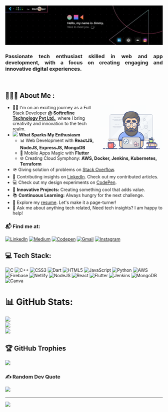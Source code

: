![Jimmy Ramani Banner Image](./Hello.png)
<!--- <h1 align="center">Hello 👋, I'm Jimmy Ramani</h1> -->
<h3 align="justify">Passionate tech enthusiast skilled in web and app development, with a focus on creating engaging and innovative digital experiences.</h3>
<br />

## 👨🏼‍💻 About Me :
<img align="right" alt="GIF" src="assets/programmer.gif" width="40%" height="80%" />

- 👨‍💻 I'm on an exciting journey as a Full Stack Developer **[@ Softrefine Technology Pvt Ltd.](https://softrefine.com/)**, where I bring creativity and innovation to the tech realm.
- <img src="https://media.giphy.com/media/WUlplcMpOCEmTGBtBW/giphy.gif" width="30"> **What Sparks My Enthusiasm**
  - 📊 Web Development with **ReactJS, NodeJS, ExpressJS, MongoDB**
  - 📱 Mobile Apps Magic with **Flutter**
  - 🌐 Creating Cloud Symphony: **AWS, Docker, Jenkins, Kubernetes, Terraform**
- 🪖 Giving solution of problems on [Stack Overflow](https://stackoverflow.com/users/23302913/jimmy-ramani).
- 📰 Contributing insights on [LinkedIn](https://www.linkedin.com/in/jimmyramani/). Check out my contributed articles.
- 💻 Check out my design experiments on [CodePen](https://codepen.io/jimmyramani).
- 🚀 **Innovative Projects:** Creating something cool that adds value.
- 📚 **Continuous Learning:** Always hungry for the next challenge.
- 📙 Explore my [resume](https://drive.google.com/file/d/1nI1WcgH36h1UZ1DWl8w_t4ADq_ECTfCz/view?usp=sharing). Let's make it a page-turner!
- 💬 Ask me about anything tech related, Need tech insights? I am happy to help!

### 📬 Find me at:
[![LinkedIn](https://img.shields.io/badge/linkedin-%230077B5.svg?style=for-the-badge&logo=linkedin&logoColor=white)](https://linkedin.com/in/jimmyramani)  [![Medium](https://img.shields.io/badge/medium-12100E?style=for-the-badge&logo=medium&logoColor=white)](https://medium.com/@jimmyramani) [![Codepen](https://img.shields.io/badge/Codepen-000000?style=for-the-badge&logo=codepen&logoColor=white)](https://codepen.io/jimmyramani) [![Gmail](https://img.shields.io/badge/gmail-%23E34F26.svg?style=for-the-badge&logo=gmail&logoColor=white)](mailto:jimmy.ramani0912@gmail.com) [![Instagram](https://img.shields.io/badge/instagram-%23E4405F?style=for-the-badge&logo=instagram&logoColor=white)](https://instagram.com/jim_my0915)


## 💻 Tech Stack:
![C](https://img.shields.io/badge/c-%2300599C.svg?style=for-the-badge&logo=c&logoColor=white) ![C++](https://img.shields.io/badge/c++-%2300599C.svg?style=for-the-badge&logo=c%2B%2B&logoColor=white) ![CSS3](https://img.shields.io/badge/css3-%231572B6.svg?style=for-the-badge&logo=css3&logoColor=white) ![Dart](https://img.shields.io/badge/dart-%230175C2.svg?style=for-the-badge&logo=dart&logoColor=white) ![HTML5](https://img.shields.io/badge/html5-%23E34F26.svg?style=for-the-badge&logo=html5&logoColor=white) ![JavaScript](https://img.shields.io/badge/javascript-%23323330.svg?style=for-the-badge&logo=javascript&logoColor=%23F7DF1E) ![Python](https://img.shields.io/badge/python-3670A0?style=for-the-badge&logo=python&logoColor=ffdd54) ![AWS](https://img.shields.io/badge/AWS-%23FF9900.svg?style=for-the-badge&logo=amazon-aws&logoColor=white) ![Firebase](https://img.shields.io/badge/firebase-%23039BE5.svg?style=for-the-badge&logo=firebase) ![Netlify](https://img.shields.io/badge/netlify-%23000000.svg?style=for-the-badge&logo=netlify&logoColor=#00C7B7) ![NodeJS](https://img.shields.io/badge/node.js-6DA55F?style=for-the-badge&logo=node.js&logoColor=white) ![React](https://img.shields.io/badge/react-%2320232a.svg?style=for-the-badge&logo=react&logoColor=%2361DAFB) ![Flutter](https://img.shields.io/badge/Flutter-%2302569B.svg?style=for-the-badge&logo=Flutter&logoColor=white) ![Jenkins](https://img.shields.io/badge/jenkins-%232C5263.svg?style=for-the-badge&logo=jenkins&logoColor=white) ![MongoDB](https://img.shields.io/badge/MongoDB-%234ea94b.svg?style=for-the-badge&logo=mongodb&logoColor=white) ![Canva](https://img.shields.io/badge/Canva-%2300C4CC.svg?style=for-the-badge&logo=Canva&logoColor=white)
# 📊 GitHub Stats:
![](https://github-readme-stats.vercel.app/api?username=jimmy-ramani-0912&theme=blueberry&hide_border=false&include_all_commits=true&count_private=true)<br/>
![](https://github-readme-streak-stats.herokuapp.com/?user=jimmy-ramani-0912&theme=blueberry&hide_border=false)<br/>
![](https://github-readme-stats.vercel.app/api/top-langs/?username=jimmy-ramani-0912&theme=blueberry&hide_border=false&include_all_commits=true&count_private=true&layout=compact)

## 🏆 GitHub Trophies
![](https://github-profile-trophy.vercel.app/?username=jimmy-ramani-0912&theme=onestar&no-frame=true&no-bg=true&margin-w=4)

### ✍️ Random Dev Quote
![](https://quotes-github-readme.vercel.app/api?type=horizontal&theme=radical)

---
[![](https://visitcount.itsvg.in/api?id=jimmy-ramani-0912&icon=0&color=0)](https://visitcount.itsvg.in)

<!-- Proudly created with GPRM ( https://gprm.itsvg.in ) -->
